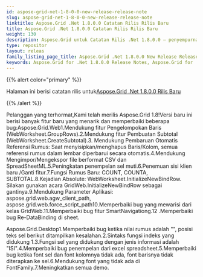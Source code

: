 ```yaml
---
id: aspose-grid-net-1-8-0-0-new-release-release-note
slug: aspose-grid-net-1-8-0-0-new-release-release-note
linktitle: Aspose.Grid .Net 1.8.0.0 Catatan Rilis Rilis Baru
title: Aspose.Grid .Net 1.8.0.0 Catatan Rilis Rilis Baru
weight: 130
description: Aspose.Grid untuk Catatan Rilis .Net 1.8.0.0 – penyempurnaan terbaru, fitur baru, dan perbaikan
type: repositor
layout: releas
family_listing_page_title: Aspose.Grid .Net 1.8.0.0 New Release Release Note
keywords: Aspose.Grid for .Net 1.8.0.0 Release Notes, Aspose.Grid for .Net 1.8.0.0 updates and fixe
---
```

{{% alert color="primary" %}} 

 Halaman ini berisi catatan rilis untuk[Aspose.Grid .Net 1.8.0.0 Rilis Baru](https://releases.aspose.com/cells/net/new-releases/aspose.grid-.net-1.8.0.0-new-release/)

{{% /alert %}} 

Pelanggan yang terhormat,Kami telah merilis Aspose.Grid 1.8!Versi baru ini berisi banyak fitur baru yang menarik dan memperbaiki beberapa bug:Aspose.Grid.Web1.Mendukung fitur Pengelompokan Baris (WebWorksheet.GroupRows).2.Mendukung fitur Pembuatan Subtotal (WebWorksheet.CreateSubtotal).3. Mendukung Pembaruan Otomatis Referensi Rumus: Saat menyisipkan/menghapus Baris/Kolom, semua referensi rumus dalam lembar diperbarui secara otomatis.4.Mendukung Mengimpor/Mengekspor file berformat CSV dan SpreadSheetML.5.Peningkatan penempelan sel muti.6.Penemuan sisi klien baru /Ganti fitur.7.Fungsi Rumus Baru: COUNT, COUNTA, SUBTOTAL.8.Kejadian Absolute: WebWorksheet.InitializeNewBindRow. Silakan gunakan acara GridWeb.InitializeNewBindRow sebagai gantinya.9.Mendukung Parameter Aplikasi: aspose.grid.web.agw_client_path, aspose.grid.web.force_script_path10.Memperbaiki bug yang mewarisi dari kelas GridWeb.11.Memperbaiki bug fitur SmartNavigationg.12 .Memperbaiki bug Re-DataBinding di sheet.

Aspose.Grid.Desktop1.Memperbaiki bug ketika nilai rumus adalah "", posisi teks sel berikut ditampilkan kesalahan.2.Sintaks fungsi indeks yang didukung 1.3.Fungsi sel yang didukung dengan jenis informasi adalah "ISI".4.Memperbaiki bug penempelan dari excel spreadsheet.5.Memperbaiki bug ketika font sel dan font kolomnya tidak ada, font barisnya tidak diterapkan ke sel.6.Mendukung font yang tidak ada di FontFamily.7.Meningkatkan semua demo.
